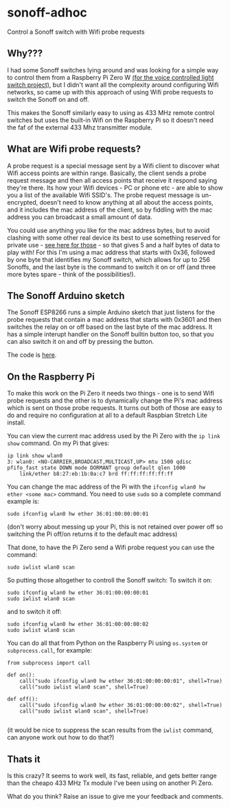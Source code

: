 # sonoff-adhoc
Control a Sonoff switch with Wifi probe requests

## Why???

I had some Sonoff switches lying around and was looking for a simple way to control them from a Raspberry Pi Zero W [(for the voice controlled light switch project)](https://github.com/HarringayMakerSpace/voice-controlled-switch), but I didn't want all the complexity around configuring Wifi networks, so came up with this approach of using Wifi probe requests to switch the Sonoff on and off.

This makes the Sonoff similarly easy to using as 433 MHz remote control switches but uses the built-in Wifi on the Raspberry Pi so it doesn't need the faf of the external 433 Mhz transmitter module.

## What are Wifi probe requests?

A probe request is a special message sent by a Wifi client to discover what Wifi access points are within range. Basically, the client sends a probe request message and then all access points that receive it respond saying they're there. Its how your Wifi devices - PC or phone etc - are able to show you a list of the available Wifi SSID's. The probe request message is un-encrypted, doesn't need to know anything at all about the access points, and it includes the mac address of the client, so by fiddling with the mac address you can broadcast a small amount of data.  

You could use anything you like for the mac address bytes, but to avoid clashing with some other real device its best to use something reserved for private use - [see here for those](https://serverfault.com/questions/40712/what-range-of-mac-addresses-can-i-safely-use-for-my-virtual-machines) - so that gives 5 and a half bytes of data to play with! For this I'm using a mac address that starts with 0x36, followed by one byte that identifies my Sonoff switch, which allows for up to 256 Sonoffs, and the last byte is the command to switch it on or off (and three more bytes spare - think of the possibilities!). 

## The Sonoff Arduino sketch

The Sonoff ESP8266 runs a simple Arduino sketch that just listens for the probe requests that contain a mac address that starts with 0x3601 and then switches the relay on or off based on the last byte of the mac address. It has a simple interupt handler on the Sonoff builtin button too, so that you can also switch it on and off by pressing the button. 

The code is [here](/SonoffWifiProbes). 

## On the Raspberry Pi

To make this work on the Pi Zero it needs two things - one is to send Wifi probe requests and the other is to dynamically change the Pi's mac address which is sent on those probe requests. It turns out both of those are easy to do and require no configuration at all to a default Raspbian Stretch Lite install.

You can view the current mac address used by the Pi Zero with the ```ip link show``` command. On my Pi that gives:
```
ip link show wlan0
3: wlan0: <NO-CARRIER,BROADCAST,MULTICAST,UP> mtu 1500 qdisc pfifo_fast state DOWN mode DORMANT group default qlen 1000
    link/ether b8:27:eb:1b:0a:c7 brd ff:ff:ff:ff:ff:ff
```

You can change the mac address of the Pi with the ```ifconfig wlan0 hw ether <some mac>``` command. You need to use ```sudo``` so a complete command example is:
```
sudo ifconfig wlan0 hw ether 36:01:00:00:00:01
```
(don't worry about messing up your Pi, this is not retained over power off so switching the Pi off/on returns it to the default mac address)

That done, to have the Pi Zero send a Wifi probe request you can use the command:
```
sudo iwlist wlan0 scan
```

So putting those altogether to controll the Sonoff switch: To switch it on:
```
sudo ifconfig wlan0 hw ether 36:01:00:00:00:01
sudo iwlist wlan0 scan
```
and to switch it off:
```
sudo ifconfig wlan0 hw ether 36:01:00:00:00:02
sudo iwlist wlan0 scan
```

You can do all that from Python on the Raspberry Pi using ```os.system``` or ```subprocess.call```, for example:
```
from subprocess import call

def on():
    call("sudo ifconfig wlan0 hw ether 36:01:00:00:00:01", shell=True)
    call("sudo iwlist wlan0 scan", shell=True)

def off():
    call("sudo ifconfig wlan0 hw ether 36:01:00:00:00:02", shell=True)
    call("sudo iwlist wlan0 scan", shell=True)
 
```
(it would be nice to suppress the scan results from the ```iwlist``` command, can anyone work out how to do that?) 

## Thats it

Is this crazy? It seems to work well, its fast, reliable, and gets better range than the cheapo 433 MHz Tx module I've been using on another Pi Zero. 

What do you think? Raise an issue to give me your feedback and comments.
